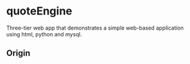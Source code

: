 quoteEngine
===========

Three-tier web app that demonstrates a simple web-based application using html, python and mysql.

Origin
------


